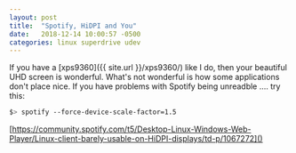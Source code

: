 ```yaml
---
layout: post
title:  "Spotify, HiDPI and You"
date:   2018-12-14 10:00:57 -0500
categories: linux superdrive udev 
---
```


If you have a [xps9360]({{ site.url }}/xps9360/) like I do, then your beautiful UHD screen is wonderful.  What's not wonderful is how some applications don't place nice.  If you have problems with Spotify being unreadble .... try this:

```bash
$> spotify --force-device-scale-factor=1.5
```

[https://community.spotify.com/t5/Desktop-Linux-Windows-Web-Player/Linux-client-barely-usable-on-HiDPI-displays/td-p/1067272]()